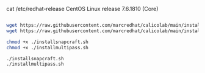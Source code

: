
cat /etc/redhat-release
CentOS Linux release 7.6.1810 (Core)



```bash

wget https://raw.githubusercontent.com/marcredhat/calicolab/main/installsnapcraft.sh
wget https://raw.githubusercontent.com/marcredhat/calicolab/main/installmultipass.sh

chmod +x ./installsnapcraft.sh
chmod +x ./installmultipass.sh

./installsnapcraft.sh
./installmultipass.sh
```

